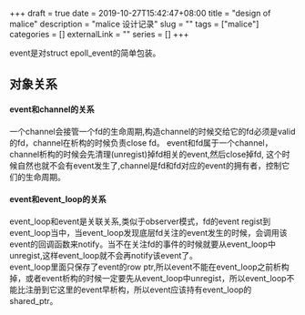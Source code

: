 +++ 
draft = true
date = 2019-10-27T15:42:47+08:00
title = "design of malice"
description = "malice 设计记录"
slug = "" 
tags = ["malice"]
categories = []
externalLink = ""
series = []
+++

event是对struct epoll_event的简单包装。<br>
## 对象关系
#### event和channel的关系
一个channel会接管一个fd的生命周期,构造channel的时候交给它的fd必须是valid的fd，channel在析构的时候负责close fd。
event和fd属于一个channel，channel析构的时候会先清理(unregist)掉fd相关的event,然后close掉fd, 这个时候自然也就不会有event发生了,channel是fd和fd对应的event的拥有者，控制它们的生命周期。<br>
#### event和event_loop的关系
event_loop和event是关联关系,类似于observer模式，fd的event regist到event_loop当中，当event_loop发现底层fd关注的event发生的时候，会调用该event的回调函数来notify。当不在关注fd的事件的时候就要从event_loop中unregist,这样event_loop就不会再notify该event了。<br>
event_loop里面只保存了event的row ptr,所以event不能在event_loop之前析构掉，或者event析构的时候一定要先从event_loop中unregist，所以event_loop不能比注册到它这里的event早析构，所以event应该持有event_loop的shared_ptr。


